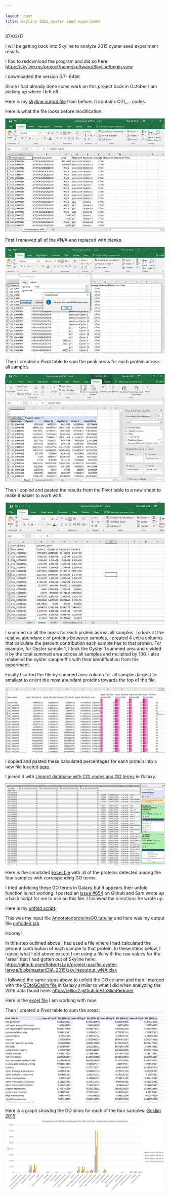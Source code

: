 ```yaml
---

layout: post
title: Skyline 2015 oyster seed experiment
---
```


07/03/17

I will be getting back into Skyline to analyze 2015 oyster seed experiment results.

I had to redownload the program and did so here: https://skyline.ms/project/home/software/Skyline/begin.view

I downloaded the version 3.7- 64bit

Since I had already done some work on this project back in October I am picking up where I left off.

Here is my [skyline output file](https://github.com/Ellior2/Fish-546-Bioinformatics/blob/master/analyses/taylor/proteomeoutput.csv) from before. It contains CGI_... codes.

Here is what the file looks before modification:

![step1](https://raw.githubusercontent.com/Ellior2/Ellior2.github.io/master/images/7_9_17post/step1.JPG)


First I removed all of the #N/A and replaced with blanks.

![step2](https://raw.githubusercontent.com/Ellior2/Ellior2.github.io/master/images/7_9_17post/step2.JPG)

Then I created a Pivot table to sum the peak areas for each protein across all samples

![step3](https://raw.githubusercontent.com/Ellior2/Ellior2.github.io/master/images/7_9_17post/step3.JPG)

Then I copied and pasted the results from the Pivot table to a new sheet to make it easier to work with.

![step4](https://raw.githubusercontent.com/Ellior2/Ellior2.github.io/master/images/7_9_17post/step4.JPG)

I summed up all the areas for each protein across all samples. To look at the relative abundance of proteins between samples, I created 4 extra columns that calculate the percent contribution each sample has to that protein. For example, for Oyster sample 1, I took the Oyster 1 summed area and divided it by the total summed area across all samples and muliplied by 100. I also relabeled the oyster sample #'s with their identification from the experiment.

Finally I sorted the file by summed area column for all samples largest to smallest to orient the most abundant proteins towards the top of the file.


![step5](https://raw.githubusercontent.com/Ellior2/Ellior2.github.io/master/images/7_9_17post/step5.JPG)

I copied and pasted these calculated percentages for each protein into a new file located [here](https://github.com/RobertsLab/project-pacific.oyster-larvae/blob/master/DIA_2015/RelativeabundanceCGI.txt).

I joined it with [Uniprot database with CGI codes and GO terms](https://github.com/Ellior2/Fish-546-Bioinformatics/blob/master/analyses/taylor/uniprot-cgi_GO.tab) in Galaxy.

![step6](https://raw.githubusercontent.com/Ellior2/Ellior2.github.io/master/images/7_9_17post/step6.JPG)


Here is the annotated [Excel file](https://github.com/RobertsLab/project-pacific.oyster-larvae/blob/master/DIA_2015/AnnotatedproteinsGO.tabular.xlsx) with all of the proteins detected among the four samples with corresponding GO terms.

I tried unfolding these GO terms in Galaxy but it appears their unfold function is not working. I posted an [issue #654](https://github.com/sr320/LabDocs/issues/654) on Github and Sam wrote up a bash script for me to use on this file. I followed the directions he wrote up. 

Here is my [unfold script](https://github.com/RobertsLab/project-pacific.oyster-larvae/blob/master/DIA_2015/unfold.sh).

This was my input file [AnnotatedproteinsGO.tabular](https://github.com/RobertsLab/project-pacific.oyster-larvae/blob/master/DIA_2015/AnnotatedproteinsGO.tabular) and here was my output file [unfolded.tab](https://github.com/RobertsLab/project-pacific.oyster-larvae/blob/master/DIA_2015/unfolded.tab)

Hooray!

In this step outlined above I had used a file where I had calculated the percent contribution of each sample to that protein. In these steps below, I repeat what I did above except I am using a file with the raw values for the "area" that I had gotten out of Skyline here:  https://github.com/RobertsLab/project-pacific.oyster-larvae/blob/master/DIA_2015/skylineoutput_wNA.xlsx

I followed the same steps above to unfold the GO column and then I merged with the [GOtoGOslim file](https://github.com/RobertsLab/project-pacific.oyster-larvae/blob/master/DDA_2016/GO_slim/Gotogoslim.txt) in Galaxy similar to what I did when analyzing the 2016 data found here: https://ellior2.github.io/GoSlimRedone/

Here is the [excel file](https://github.com/RobertsLab/project-pacific.oyster-larvae/blob/master/DIA_2015/AnnotatedproteinsGOarea.tabular.xlsx) I am working with now.

Then I created a Pivot table to sum the areas:
![pivottable](https://raw.githubusercontent.com/Ellior2/Ellior2.github.io/master/images/screenshot2015goslim.JPG)


Here is a graph showing the GO slims for each of the four samples:
[Goslim 2015](https://raw.githubusercontent.com/Ellior2/Ellior2.github.io/master/images/2015GOslim.JPG)
![im](https://raw.githubusercontent.com/Ellior2/Ellior2.github.io/master/images/2015GOslim.JPG)

